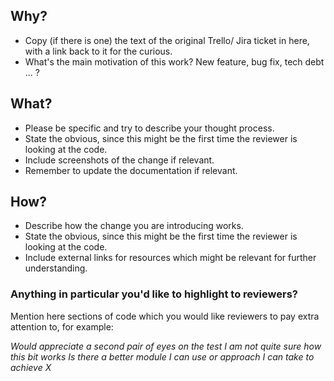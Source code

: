 ## Why?

- Copy (if there is one) the text of the original Trello/ Jira ticket in here, with a link back to it for the curious.
- What's the main motivation of this work? New feature, bug fix, tech debt ... ?

## What?

- Please be specific and try to describe your thought process.
- State the obvious, since this might be the first time the reviewer is looking at the code.
- Include screenshots of the change if relevant.
- Remember to update the documentation if relevant.

## How?

- Describe how the change you are introducing works.
- State the obvious, since this might be the first time the reviewer is looking at the code.
- Include external links for resources which might be relevant for further understanding.

### Anything in particular you'd like to highlight to reviewers?

Mention here sections of code which you would like reviewers to pay extra attention to, for example:

_Would appreciate a second pair of eyes on the test_
_I am not quite sure how this bit works_
_Is there a better module I can use or approach I can take to achieve X_
